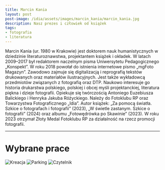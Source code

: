 ```yaml
---
title: Marcin Kania
layout: post
post-image: /idia/assets/images/marcin_kania/marcin_kania.jpg
description: Nasz prezes i człowiek od książek
tags:
- fotografia
- literatura
---
```


Marcin Kania (ur. 1980 w Krakowie) jest doktorem nauk humanistycznych w dziedzinie literaturoznawstwa, projektantem książek i okładek. W latach 2009–2017 był redaktorem naczelnym pisma Uniwersytetu Pedagogicznego „Konspekt”. W roku 2018 powołał do istnienia internetowe pismo „mgFoto Magazyn”. Zawodowo zajmuje się digitalizacją i reprografią tekstów drukowanych oraz materiałów ilustracyjnych. Jest także wykładowcą przedmiotów związanych z fotografią oraz DTP. Naukowo interesuje go historia drukarstwa polskiego, polskiej i obcej myśli projektanckiej, literatura piękna i dzieje fotografii. Opiekuje się twórczością Antoniego Euzebiusza Balickiego i Henryka Jakuba Różyckiego. Należy do Fotoklubu RP oraz Towarzystwa Fotograficznego „Idia”. Autor książek: „Za pomocą światła. Szkice o fotografach i fotografii” (2023), „W świetle zastanym. Szkice o fotografii” (2024) oraz albumu „Fotowędrówka po Skawinie” (2023). W roku 2023 otrzymał Złoty Medal Fotoklubu RP za działalność na rzecz promocji fotografii.

---

# Wybrane prace

![Kreacja](/idia/assets/images/marcin_kania/marcin_kania-01.blizej-kreacja.jpg)
![Parking](/idia/assets/images/marcin_kania/marcin_kania-02.blizej-parking.jpg)
![Czytelnik](/idia/assets/images/marcin_kania/marcin_kania-03.blizej-czytelnik.jpg)
